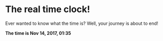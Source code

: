 # The real time clock!

Ever wanted to know what the time is? Well, your journey is about to end!

**The time is Nov 14, 2017, 01:35**